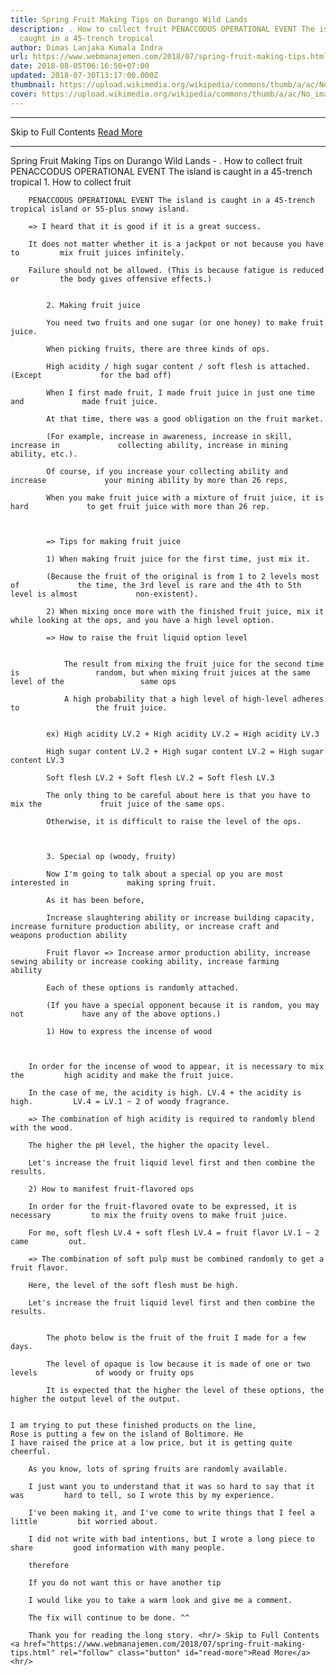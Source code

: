 ```yaml
---
title: Spring Fruit Making Tips on Durango Wild Lands
description: . How to collect fruit PENACCODUS OPERATIONAL EVENT The island is
  caught in a 45-trench tropical
author: Dimas Lanjaka Kumala Indra
url: https://www.webmanajemen.com/2018/07/spring-fruit-making-tips.html
date: 2018-08-05T06:16:50+07:00
updated: 2018-07-30T13:17:00.000Z
thumbnail: https://upload.wikimedia.org/wikipedia/commons/thumb/a/ac/No_image_available.svg/2048px-No_image_available.svg.png
cover: https://upload.wikimedia.org/wikipedia/commons/thumb/a/ac/No_image_available.svg/2048px-No_image_available.svg.png
---
```


<hr/> Skip to Full Contents <a href="https://www.webmanajemen.com/2018/07/spring-fruit-making-tips.html" rel="follow" class="button" id="read-more">Read More</a> <hr/> Spring Fruit Making Tips on Durango Wild Lands - . How to collect fruit PENACCODUS OPERATIONAL EVENT The island is caught in a 45-trench tropical 1. How to collect fruit     
    
        PENACCODUS OPERATIONAL EVENT The island is caught in a 45-trench         tropical island or 55-plus snowy island.     
    
        => I heard that it is good if it is a great success.     
    
        It does not matter whether it is a jackpot or not because you have to         mix fruit juices infinitely.     
    
        Failure should not be allowed. (This is because fatigue is reduced or         the body gives offensive effects.)     
    
        
            2. Making fruit juice         
        
            You need two fruits and one sugar (or one honey) to make fruit             juice.         
        
            When picking fruits, there are three kinds of ops.         
        
            High acidity / high sugar content / soft flesh is attached. (Except             for the bad off)         
        
            When I first made fruit, I made fruit juice in just one time and             made fruit juice.         
        
            At that time, there was a good obligation on the fruit market.         
        
            (For example, increase in awareness, increase in skill, increase in             collecting ability, increase in mining ability, etc.).         
        
            Of course, if you increase your collecting ability and increase             your mining ability by more than 26 reps,         
        
            When you make fruit juice with a mixture of fruit juice, it is hard             to get fruit juice with more than 26 rep.         
    
    
        
            => Tips for making fruit juice         
        
            1) When making fruit juice for the first time, just mix it.         
        
            (Because the fruit of the original is from 1 to 2 levels most of             the time, the 3rd level is rare and the 4th to 5th level is almost             non-existent).         
        
            2) When mixing once more with the finished fruit juice, mix it             while looking at the ops, and you have a high level option.         
        
            => How to raise the fruit liquid option level         
        
            
                The result from mixing the fruit juice for the second time is                 random, but when mixing fruit juices at the same level of the                 same ops             
            
                A high probability that a high level of high-level adheres to                 the fruit juice.             
        
        
            ex) High acidity LV.2 + High acidity LV.2 = High acidity LV.3         
        
            High sugar content LV.2 + High sugar content LV.2 = High sugar             content LV.3         
        
            Soft flesh LV.2 + Soft flesh LV.2 = Soft flesh LV.3         
        
            The only thing to be careful about here is that you have to mix the             fruit juice of the same ops.         
        
            Otherwise, it is difficult to raise the level of the ops.         
    
    
        
            3. Special op (woody, fruity)         
        
            Now I'm going to talk about a special op you are most interested in             making spring fruit.         
        
            As it has been before,         
        
            Increase slaughtering ability or increase building capacity,             increase furniture production ability, or increase craft and             weapons production ability         
        
            Fruit flavor => Increase armor production ability, increase             sewing ability or increase cooking ability, increase farming             ability         
        
            Each of these options is randomly attached.         
        
            (If you have a special opponent because it is random, you may not             have any of the above options.)         
        
            1) How to express the incense of wood         
    

    
        In order for the incense of wood to appear, it is necessary to mix the         high acidity and make the fruit juice.     
    
        In the case of me, the acidity is high. LV.4 + the acidity is high.         LV.4 = LV.1 ~ 2 of woody fragrance.     
    
        => The combination of high acidity is required to randomly blend         with the wood.     
    
        The higher the pH level, the higher the opacity level.     
    
        Let's increase the fruit liquid level first and then combine the         results.     
    
        2) How to manifest fruit-flavored ops     
    
        In order for the fruit-flavored ovate to be expressed, it is necessary         to mix the fruity ovens to make fruit juice.     
    
        For me, soft flesh LV.4 + soft flesh LV.4 = fruit flavor LV.1 ~ 2 came         out.     
    
        => The combination of soft pulp must be combined randomly to get a         fruit flavor.     
    
        Here, the level of the soft flesh must be high.     
    
        Let's increase the fruit liquid level first and then combine the         results.     
    
        
            The photo below is the fruit of the fruit I made for a few days.         
        
            The level of opaque is low because it is made of one or two levels             of woody or fruity ops         
        
            It is expected that the higher the level of these options, the             higher the output level of the output.         
    

    I am trying to put these finished products on the line, 
    Rose is putting a few on the island of Boltimore. He 
    I have raised the price at a low price, but it is getting quite cheerful. 
    
        As you know, lots of spring fruits are randomly available.     
    
        I just want you to understand that it was so hard to say that it was         hard to tell, so I wrote this by my experience.     
    
        I've been making it, and I've come to write things that I feel a little         bit worried about.     
    
        I did not write with bad intentions, but I wrote a long piece to share         good information with many people.     
    
        therefore     
    
        If you do not want this or have another tip     
    
        I would like you to take a warm look and give me a comment.     
    
        The fix will continue to be done. ^^     
    
        Thank you for reading the long story. <hr/> Skip to Full Contents <a href="https://www.webmanajemen.com/2018/07/spring-fruit-making-tips.html" rel="follow" class="button" id="read-more">Read More</a> <hr/>